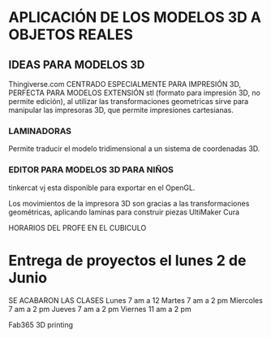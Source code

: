 # APLICACIÓN DE LOS MODELOS 3D A OBJETOS REALES
## IDEAS PARA MODELOS 3D 

Thingiverse.com
CENTRADO ESPECIALMENTE PARA IMPRESIÓN 3D, PERFECTA PARA MODELOS 
EXTENSIÓN stl (formato para impresión 3D, no permite edición), al utilizar las transformaciones geometricas sirve para manipular las impresoras 3D, que permite impresiones cartesianas.

### LAMINADORAS
Permite traducir el modelo tridimensional a un sistema de coordenadas 3D. 

### EDITOR PARA MODELOS 3D PARA NIÑOS
tinkercat
vj esta disponible para exportar en el OpenGL. 

Los movimientos de la impresora 3D son gracias a las transformaciones geométricas, aplicando laminas para construir piezas 
UltiMaker Cura 

HORARIOS DEL PROFE EN EL CUBICULO
# Entrega de proyectos el lunes 2 de Junio
SE ACABARON LAS CLASES 
Lunes 7 am a 12
Martes 7 am a 2 pm 
Miercoles 7 am a 2 pm 
Jueves 7 am a 2 pm 
Viernes 11 am a 2 pm 

Fab365 3D printing



